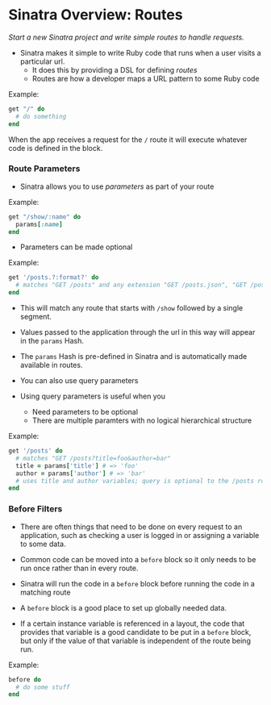 # Sinatra Overview: Routes

*Start a new Sinatra project and write simple routes to handle requests.*

  * Sinatra makes it simple to write Ruby code that runs when a user visits a particular url.
    * It does this by providing a DSL for defining *routes*
    * Routes are how a developer maps a URL pattern to some Ruby code

Example:
```ruby
get "/" do
  # do something
end
```
When the app receives a request for the `/` route it will execute whatever code is defined in the block.

### Route Parameters

  * Sinatra allows you to use *parameters* as part of your route

Example:
```ruby
get "/show/:name" do
  params[:name]
end
```

  * Parameters can be made optional

Example:
```ruby
get '/posts.?:format?' do
  # matches "GET /posts" and any extension "GET /posts.json", "GET /posts.xml" etc.
end
```

  * This will match any route that starts with `/show` followed by a single segment.
  * Values passed to the application through the url in this way will appear in the `params` Hash.
  * The `params` Hash is pre-defined in Sinatra and is automatically made available in routes.

  * You can also use query parameters
  * Using query parameters is useful when you
    * Need parameters to be optional
    * There are multiple paramters with no logical hierarchical structure

Example:
```ruby
get '/posts' do
  # matches "GET /posts?title=foo&author=bar"
  title = params['title'] # => 'foo'
  author = params['author'] # => 'bar'
  # uses title and author variables; query is optional to the /posts route
end
```

### Before Filters

  * There are often things that need to be done on every request to an application, such as checking a user is logged in or assigning a variable to some data.

  * Common code can be moved into a `before` block so it only needs to be run once rather than in every route.
  * Sinatra will run the code in a `before` block before running the code in a matching route
  * A `before` block is a good place to set up globally needed data.
  * If a certain instance variable is referenced in a layout, the code that provides that variable is a good candidate to be put in a `before` block, but only if the value of that variable is independent of the route being run.

Example:

```ruby
before do
  # do some stuff
end
```


